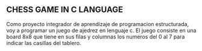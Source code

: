 ## CHESS GAME IN C LANGUAGE
Como proyecto integrador de aprendizaje de programacion estructurada, voy a programar un juego de ajedrez en lenguaje c.
El juego consiste en una board 8x8 que tiene en sus filas y columnas los numeros del 0 al 7 para indicar las casillas del tablero.
